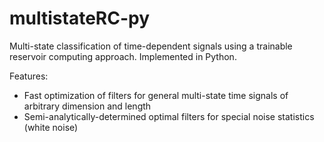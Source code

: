 # multistateRC-py
Multi-state classification of time-dependent signals using a trainable reservoir computing approach.
Implemented in Python.

Features:
- Fast optimization of filters for general multi-state time signals of arbitrary dimension and length
- Semi-analytically-determined optimal filters for special noise statistics (white noise)
